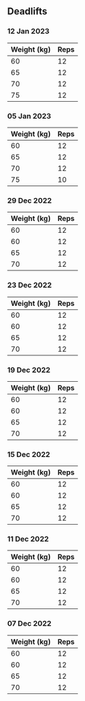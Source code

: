 ## Deadlifts

### 12 Jan 2023

| Weight (kg) | Reps |
| ----------- | ---- |
| 60 | 12 |
| 65 | 12 |
| 70 | 12 |
| 75 | 12 |

### 05 Jan 2023

| Weight (kg) | Reps |
| ----------- | ---- |
| 60 | 12 |
| 65 | 12 |
| 70 | 12 |
| 75 | 10 |

### 29 Dec 2022

| Weight (kg) | Reps |
| ----------- | ---- |
| 60 | 12 |
| 60 | 12 |
| 65 | 12 |
| 70 | 12 |

### 23 Dec 2022

| Weight (kg) | Reps |
| ----------- | ---- |
| 60 | 12 |
| 60 | 12 |
| 65 | 12 |
| 70 | 12 |

### 19 Dec 2022

| Weight (kg) | Reps |
| ----------- | ---- |
| 60 | 12 |
| 60 | 12 |
| 65 | 12 |
| 70 | 12 |

### 15 Dec 2022

| Weight (kg) | Reps |
| ----------- | ---- |
| 60 | 12 |
| 60 | 12 |
| 65 | 12 |
| 70 | 12 |

### 11 Dec 2022

| Weight (kg) | Reps |
| ----------- | ---- |
| 60 | 12 |
| 60 | 12 |
| 65 | 12 |
| 70 | 12 |

### 07 Dec 2022

| Weight (kg) | Reps |
| ----------- | ---- |
| 60 | 12 |
| 60 | 12 |
| 65 | 12 |
| 70 | 12 |